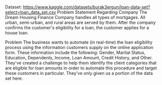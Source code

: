 Dataset: https://www.kaggle.com/datasets/burak3ergun/loan-data-set?select=loan_data_set.csv
Problem Statement Regarding Company
The Dream Housing Finance Company handles all types of mortgages. All urban, semi-urban, and rural areas are served by them. After the company confirms the customer's eligibility for a loan, the customer applies for a house loan.

Problem
The business wants to automate (in real-time) the loan eligibility process using the information customers supply on the online application form. These information include the following: Gender, Marital Status, Education, Dependents, Income, Loan Amount, Credit History, and Other. They've created a challenge to help them identify the client categories that are eligible for loan amounts in order to automate this procedure and target these customers in particular. They've only given us a portion of the data set here.

